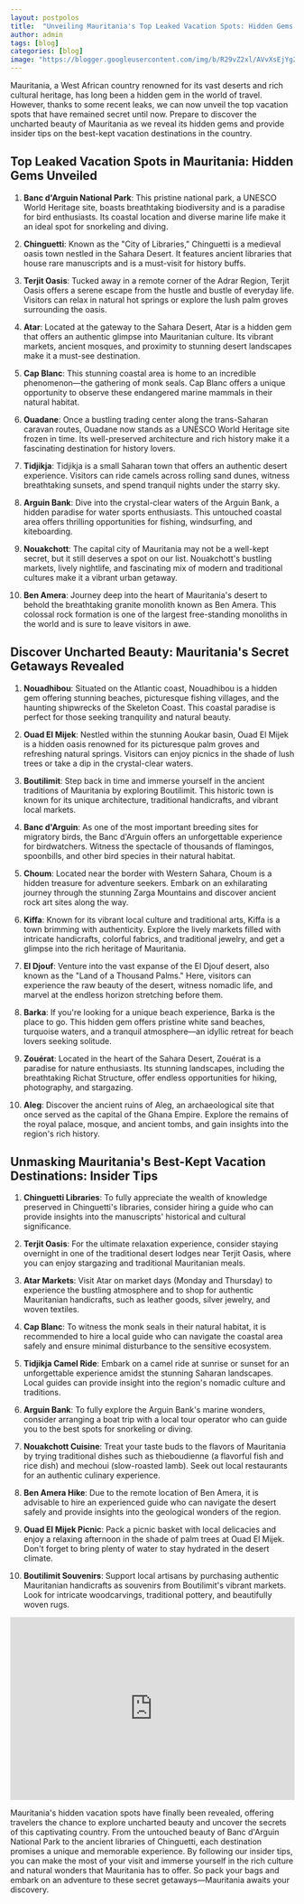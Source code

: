 ```yaml
---
layout: postpolos
title:  "Unveiling Mauritania's Top Leaked Vacation Spots: Hidden Gems Revealed"
author: admin
tags: [blog]
categories: [blog]
image: "https://blogger.googleusercontent.com/img/b/R29vZ2xl/AVvXsEjYg2i5sdsQq8fsvjf_5EZtKYCz9NvVzYdInOdZhdT7Gfj5NTZyDIxm8gDzx-PMCj234PNmJAbhoSQJR2WGCSuB2pt-c2EhEZaEZg-t7hLllrS4o5I_9u0r1KEYvb149W0lKQhX1NbgTLIyG2QP5Cl9sJvqaNgRcgOymcGqN12nQyS0ktLuTDL9cU2zlxWc/s1600/images%20%281%29.jpeg"
---
```



<p>Mauritania, a West African country renowned for its vast deserts and rich cultural heritage, has long been a hidden gem in the world of travel. However, thanks to some recent leaks, we can now unveil the top vacation spots that have remained secret until now. Prepare to discover the uncharted beauty of Mauritania as we reveal its hidden gems and provide insider tips on the best-kept vacation destinations in the country.</p>
<h2>Top Leaked Vacation Spots in Mauritania: Hidden Gems Unveiled</h2>
<ol>
<li>
<p><strong>Banc d'Arguin National Park</strong>: This pristine national park, a UNESCO World Heritage site, boasts breathtaking biodiversity and is a paradise for bird enthusiasts. Its coastal location and diverse marine life make it an ideal spot for snorkeling and diving.</p>
</li>
<li>
<p><strong>Chinguetti</strong>: Known as the &quot;City of Libraries,&quot; Chinguetti is a medieval oasis town nestled in the Sahara Desert. It features ancient libraries that house rare manuscripts and is a must-visit for history buffs.</p>
</li>
<li>
<p><strong>Terjit Oasis</strong>: Tucked away in a remote corner of the Adrar Region, Terjit Oasis offers a serene escape from the hustle and bustle of everyday life. Visitors can relax in natural hot springs or explore the lush palm groves surrounding the oasis.</p>
</li>
<li>
<p><strong>Atar</strong>: Located at the gateway to the Sahara Desert, Atar is a hidden gem that offers an authentic glimpse into Mauritanian culture. Its vibrant markets, ancient mosques, and proximity to stunning desert landscapes make it a must-see destination.</p>
</li>
<li>
<p><strong>Cap Blanc</strong>: This stunning coastal area is home to an incredible phenomenon—the gathering of monk seals. Cap Blanc offers a unique opportunity to observe these endangered marine mammals in their natural habitat.</p>
</li>
<li>
<p><strong>Ouadane</strong>: Once a bustling trading center along the trans-Saharan caravan routes, Ouadane now stands as a UNESCO World Heritage site frozen in time. Its well-preserved architecture and rich history make it a fascinating destination for history lovers.</p>
</li>
<li>
<p><strong>Tidjikja</strong>: Tidjikja is a small Saharan town that offers an authentic desert experience. Visitors can ride camels across rolling sand dunes, witness breathtaking sunsets, and spend tranquil nights under the starry sky.</p>
</li>
<li>
<p><strong>Arguin Bank</strong>: Dive into the crystal-clear waters of the Arguin Bank, a hidden paradise for water sports enthusiasts. This untouched coastal area offers thrilling opportunities for fishing, windsurfing, and kiteboarding.</p>
</li>
<li>
<p><strong>Nouakchott</strong>: The capital city of Mauritania may not be a well-kept secret, but it still deserves a spot on our list. Nouakchott's bustling markets, lively nightlife, and fascinating mix of modern and traditional cultures make it a vibrant urban getaway.</p>
</li>
<li>
<p><strong>Ben Amera</strong>: Journey deep into the heart of Mauritania's desert to behold the breathtaking granite monolith known as Ben Amera. This colossal rock formation is one of the largest free-standing monoliths in the world and is sure to leave visitors in awe.</p>
</li>
</ol>
<h2>Discover Uncharted Beauty: Mauritania's Secret Getaways Revealed</h2>
<ol>
<li>
<p><strong>Nouadhibou</strong>: Situated on the Atlantic coast, Nouadhibou is a hidden gem offering stunning beaches, picturesque fishing villages, and the haunting shipwrecks of the Skeleton Coast. This coastal paradise is perfect for those seeking tranquility and natural beauty.</p>
</li>
<li>
<p><strong>Ouad El Mijek</strong>: Nestled within the stunning Aoukar basin, Ouad El Mijek is a hidden oasis renowned for its picturesque palm groves and refreshing natural springs. Visitors can enjoy picnics in the shade of lush trees or take a dip in the crystal-clear waters.</p>
</li>
<li>
<p><strong>Boutilimit</strong>: Step back in time and immerse yourself in the ancient traditions of Mauritania by exploring Boutilimit. This historic town is known for its unique architecture, traditional handicrafts, and vibrant local markets.</p>
</li>
<li>
<p><strong>Banc d'Arguin</strong>: As one of the most important breeding sites for migratory birds, the Banc d'Arguin offers an unforgettable experience for birdwatchers. Witness the spectacle of thousands of flamingos, spoonbills, and other bird species in their natural habitat.</p>
</li>
<li>
<p><strong>Choum</strong>: Located near the border with Western Sahara, Choum is a hidden treasure for adventure seekers. Embark on an exhilarating journey through the stunning Zarga Mountains and discover ancient rock art sites along the way.</p>
</li>
<li>
<p><strong>Kiffa</strong>: Known for its vibrant local culture and traditional arts, Kiffa is a town brimming with authenticity. Explore the lively markets filled with intricate handicrafts, colorful fabrics, and traditional jewelry, and get a glimpse into the rich heritage of Mauritania.</p>
</li>
<li>
<p><strong>El Djouf</strong>: Venture into the vast expanse of the El Djouf desert, also known as the &quot;Land of a Thousand Palms.&quot; Here, visitors can experience the raw beauty of the desert, witness nomadic life, and marvel at the endless horizon stretching before them.</p>
</li>
<li>
<p><strong>Barka</strong>: If you're looking for a unique beach experience, Barka is the place to go. This hidden gem offers pristine white sand beaches, turquoise waters, and a tranquil atmosphere—an idyllic retreat for beach lovers seeking solitude.</p>
</li>
<li>
<p><strong>Zouérat</strong>: Located in the heart of the Sahara Desert, Zouérat is a paradise for nature enthusiasts. Its stunning landscapes, including the breathtaking Richat Structure, offer endless opportunities for hiking, photography, and stargazing.</p>
</li>
<li>
<p><strong>Aleg</strong>: Discover the ancient ruins of Aleg, an archaeological site that once served as the capital of the Ghana Empire. Explore the remains of the royal palace, mosque, and ancient tombs, and gain insights into the region's rich history.</p>
</li>
</ol>
<h2>Unmasking Mauritania's Best-Kept Vacation Destinations: Insider Tips</h2>
<ol>
<li>
<p><strong>Chinguetti Libraries</strong>: To fully appreciate the wealth of knowledge preserved in Chinguetti's libraries, consider hiring a guide who can provide insights into the manuscripts' historical and cultural significance.</p>
</li>
<li>
<p><strong>Terjit Oasis</strong>: For the ultimate relaxation experience, consider staying overnight in one of the traditional desert lodges near Terjit Oasis, where you can enjoy stargazing and traditional Mauritanian meals.</p>
</li>
<li>
<p><strong>Atar Markets</strong>: Visit Atar on market days (Monday and Thursday) to experience the bustling atmosphere and to shop for authentic Mauritanian handicrafts, such as leather goods, silver jewelry, and woven textiles.</p>
</li>
<li>
<p><strong>Cap Blanc</strong>: To witness the monk seals in their natural habitat, it is recommended to hire a local guide who can navigate the coastal area safely and ensure minimal disturbance to the sensitive ecosystem.</p>
</li>
<li>
<p><strong>Tidjikja Camel Ride</strong>: Embark on a camel ride at sunrise or sunset for an unforgettable experience amidst the stunning Saharan landscapes. Local guides can provide insight into the region's nomadic culture and traditions.</p>
</li>
<li>
<p><strong>Arguin Bank</strong>: To fully explore the Arguin Bank's marine wonders, consider arranging a boat trip with a local tour operator who can guide you to the best spots for snorkeling or diving.</p>
</li>
<li>
<p><strong>Nouakchott Cuisine</strong>: Treat your taste buds to the flavors of Mauritania by trying traditional dishes such as thieboudienne (a flavorful fish and rice dish) and mechoui (slow-roasted lamb). Seek out local restaurants for an authentic culinary experience.</p>
</li>
<li>
<p><strong>Ben Amera Hike</strong>: Due to the remote location of Ben Amera, it is advisable to hire an experienced guide who can navigate the desert safely and provide insights into the geological wonders of the region.</p>
</li>
<li>
<p><strong>Ouad El Mijek Picnic</strong>: Pack a picnic basket with local delicacies and enjoy a relaxing afternoon in the shade of palm trees at Ouad El Mijek. Don't forget to bring plenty of water to stay hydrated in the desert climate.</p>
</li>
<li>
<p><strong>Boutilimit Souvenirs</strong>: Support local artisans by purchasing authentic Mauritanian handicrafts as souvenirs from Boutilimit's vibrant markets. Look for intricate woodcarvings, traditional pottery, and beautifully woven rugs.</p>
</li>
</ol>


<iframe width="100%" height="324" src="https://www.youtube.com/embed/NlC0LNPIt2g" title="MAURITANIA 🇲🇷 Best Places in 2024!" frameborder="0" allow="accelerometer; autoplay; clipboard-write; encrypted-media; gyroscope; picture-in-picture; web-share" referrerpolicy="strict-origin-when-cross-origin" allowfullscreen></iframe>
<p>Mauritania's hidden vacation spots have finally been revealed, offering travelers the chance to explore uncharted beauty and uncover the secrets of this captivating country. From the untouched beauty of Banc d'Arguin National Park to the ancient libraries of Chinguetti, each destination promises a unique and memorable experience. By following our insider tips, you can make the most of your visit and immerse yourself in the rich culture and natural wonders that Mauritania has to offer. So pack your bags and embark on an adventure to these secret getaways—Mauritania awaits your discovery.</p>

<br />
